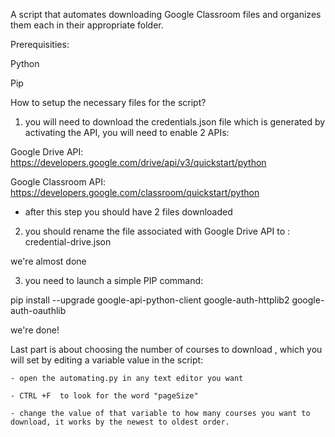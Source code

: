   A script that automates downloading Google Classroom files and organizes them each in their appropriate folder.

  Prerequisities:

  Python
  
  Pip

How to setup the necessary files for the script?

1) you will need to download the credentials.json file which is generated by activating the API, you will need to enable 2 APIs:

  Google Drive API: https://developers.google.com/drive/api/v3/quickstart/python
  
  Google Classroom API: https://developers.google.com/classroom/quickstart/python
  
- after this step you should have 2 files downloaded 

2)  you should rename the file associated with Google Drive API to : credential-drive.json

we're almost done

3) you need to launch a simple PIP command:

  pip install --upgrade google-api-python-client google-auth-httplib2 google-auth-oauthlib
  
  we're done!
  
  
  Last part is about choosing the number of courses to download , which you will set by editing a variable value in the script:
    
    - open the automating.py in any text editor you want
    
    - CTRL +F  to look for the word "pageSize" 
    
    - change the value of that variable to how many courses you want to download, it works by the newest to oldest order.
    
    
